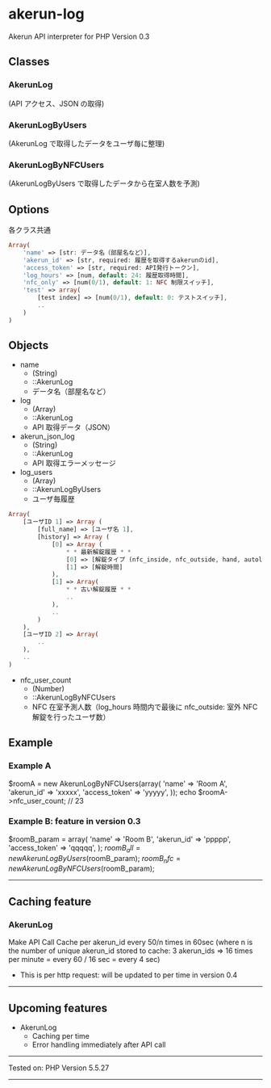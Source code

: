 # akerun-log
Akerun API interpreter for PHP
Version 0.3

## Classes
### AkerunLog
(API アクセス、JSON の取得)
### AkerunLogByUsers
(AkerunLog で取得したデータをユーザ毎に整理)
### AkerunLogByNFCUsers
(AkerunLogByUsers で取得したデータから在室人数を予測)

## Options
各クラス共通
```php
Array(
	'name' => [str: データ名（部屋名など）],
	'akerun_id' => [str, required: 履歴を取得するakerunのid],
	'access_token' => [str, required: API発行トークン],
	'log_hours' => [num, default: 24: 履歴取得時間],
	'nfc_only' => [num(0/1), default: 1: NFC 制限スイッチ],
	'test' => array(
		[test index] => [num(0/1), default: 0: テストスイッチ],
		..
	)
)
```

## Objects
- name
	- (String)
	- ::AkerunLog
	- データ名（部屋名など）
- log
	- (Array)
	- ::AkerunLog
	- API 取得データ（JSON）
- akerun_json_log
	- (String)
	- ::AkerunLog
	- API 取得エラーメッセージ
- log_users
	- (Array)
	- ::AkerunLogByUsers
	- ユーザ毎履歴
```php
Array(
	[ユーザID 1] => Array (
		[full_name] => [ユーザ名 1],
		[history] => Array (
			[0] => Array (
				* * 最新解錠履歴 * *
				[0] => [解錠タイプ (nfc_inside, nfc_outside, hand, autolock..)]
				[1] => [解錠時間]
			),
			[1] => Array(
				* * 古い解錠履歴 * *
				..
			),
			..
		)
	),
	[ユーザID 2] => Array(
		..
	),
	..
)
```
- nfc_user_count
	- (Number)
	- ::AkerunLogByNFCUsers
	- NFC 在室予測人数（log_hours 時間内で最後に nfc_outside: 室外 NFC 解錠を行ったユーザ数）

## Example
### Example A
$roomA = new AkerunLogByNFCUsers(array(
	'name' => 'Room A',
	'akerun_id' => 'xxxxx',
	'access_token' => 'yyyyy',
));
echo $roomA->nfc_user_count;
// 23

### Example B: feature in version 0.3
$roomB_param = array(
	'name' => 'Room B',
	'akerun_id' => 'ppppp',
	'access_token' => 'qqqqq',
);
$roomB_all = new AkerunLogByUsers($roomB_param);
$roomB_nfc = new AkerunLogByNFCUsers($roomB_param);

- - - - - - - - - - - - - - - - - -

## Caching feature

### AkerunLog
Make API Call Cache per akerun_id every 50/n times in 60sec
(where n is the number of unique akerun_id stored to cache: 3 akerun_ids
=> 16 times per minute = every 60 / 16 sec = every 4 sec)

* This is per http request: will be updated to per time in version 0.4

- - - - - - - - - - - - - - - - - -

## Upcoming features

- AkerunLog
	- Caching per time
	- Error handling immediately after API call

- - - - - - - - - - - - - - - - - -

Tested on:
PHP Version 5.5.27

- - - - - - - - - - - - - - - - - -
